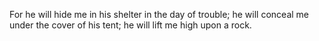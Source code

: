For he will hide me in his shelter in the day of trouble; he will conceal me under the cover of his tent; he will lift me high upon a rock.
